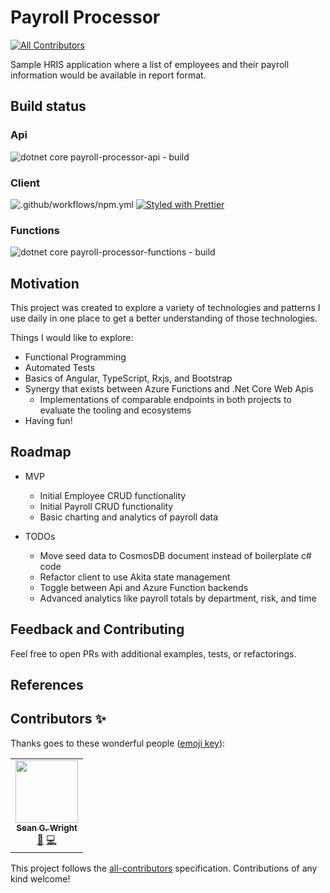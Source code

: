 # Payroll Processor
<!-- ALL-CONTRIBUTORS-BADGE:START - Do not remove or modify this section -->
[![All Contributors](https://img.shields.io/badge/all_contributors-1-orange.svg?style=flat-square)](#contributors-)
<!-- ALL-CONTRIBUTORS-BADGE:END -->

Sample HRIS application where a list of employees and their payroll information would be available in report format.

## Build status

### Api

![dotnet core payroll-processor-api - build](https://github.com/KyleMcMaster/payroll-processor/workflows/dotnet%20core%20payroll-processor-api%20-%20build/badge.svg)

### Client

![.github/workflows/npm.yml](https://github.com/KyleMcMaster/payroll-processor/workflows/.github/workflows/npm.yml/badge.svg) [![Styled with Prettier](https://img.shields.io/badge/code_style-prettier-ff69b4.svg)](https://prettier.io)

### Functions

![dotnet core payroll-processor-functions - build](https://github.com/KyleMcMaster/payroll-processor/workflows/dotnet%20core%20payroll-processor-functions%20-%20build/badge.svg?branch=master)

## Motivation

This project was created to explore a variety of technologies and patterns I use daily in one place to get a better understanding of those technologies.

Things I would like to explore:

- Functional Programming
- Automated Tests
- Basics of Angular, TypeScript, Rxjs, and Bootstrap
- Synergy that exists between Azure Functions and .Net Core Web Apis
  - Implementations of comparable endpoints in both projects to evaluate the tooling and ecosystems
- Having fun!

## Roadmap

- MVP

  - Initial Employee CRUD functionality
  - Initial Payroll CRUD functionality
  - Basic charting and analytics of payroll data

- TODOs

  - Move seed data to CosmosDB document instead of boilerplate c# code
  - Refactor client to use Akita state management
  - Toggle between Api and Azure Function backends
  - Advanced analytics like payroll totals by department, risk, and time

## Feedback and Contributing

Feel free to open PRs with additional examples, tests, or refactorings.

## References

## Contributors ✨

Thanks goes to these wonderful people ([emoji key](https://allcontributors.org/docs/en/emoji-key)):

<!-- ALL-CONTRIBUTORS-LIST:START - Do not remove or modify this section -->
<!-- prettier-ignore-start -->
<!-- markdownlint-disable -->
<table>
  <tr>
    <td align="center"><a href="https://www.seangwright.me"><img src="https://avatars3.githubusercontent.com/u/1382768?v=4" width="100px;" alt=""/><br /><sub><b>Sean G. Wright</b></sub></a><br /><a href="#design-seangwright" title="Design">🎨</a> <a href="https://github.com/KyleMcMaster/payroll-processor/commits?author=seangwright" title="Code">💻</a></td>
  </tr>
</table>

<!-- markdownlint-enable -->
<!-- prettier-ignore-end -->
<!-- ALL-CONTRIBUTORS-LIST:END -->

This project follows the [all-contributors](https://github.com/all-contributors/all-contributors) specification. Contributions of any kind welcome!